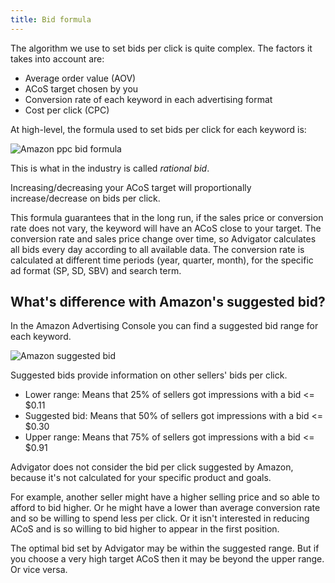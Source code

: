 ```yaml
---
title: Bid formula
---
```


The algorithm we use to set bids per click is quite complex. The factors it takes into account are: 

- Average order value (AOV)
- ACoS target chosen by you
- Conversion rate of each keyword in each advertising format
- Cost per click (CPC)

At high-level, the formula used to set bids per click for each keyword is:

![Amazon ppc bid formula](/images/understanding/formula.png)

This is what in the industry is called _rational bid_.


Increasing/decreasing your ACoS target will proportionally increase/decrease on bids per click.

This formula guarantees that in the long run, if the sales price or conversion rate does not vary, the keyword will have an ACoS close to your target.
The conversion rate and sales price change over time, so Advigator calculates all bids every day according to all available data.
The conversion rate is calculated at different time periods (year, quarter, month), for the specific ad format (SP, SD, SBV) and search term.

## What's difference with Amazon's suggested bid?

In the Amazon Advertising Console you can find a suggested bid range for each keyword. 

![Amazon suggested bid](/images/understanding/suggested_bid.png)

Suggested bids provide information on other sellers' bids per click.
- Lower range: Means that 25% of sellers got impressions with a bid <= $0.11 
- Suggested bid: Means that 50% of sellers got impressions with a bid <= $0.30 
- Upper range: Means that 75% of sellers got impressions with a bid <= $0.91 

Advigator does not consider the bid per click suggested by Amazon, because it's not calculated for your specific product and goals. 

For example, another seller might have a higher selling price and so able to afford to bid higher. Or he might have a lower than average conversion rate and so be willing to spend less per click. Or it isn't interested in reducing ACoS and is so willing to bid higher to appear in the first position. 

The optimal bid set by Advigator may be within the suggested range. But if you choose a very high target ACoS then it may be beyond the upper range. Or vice versa.